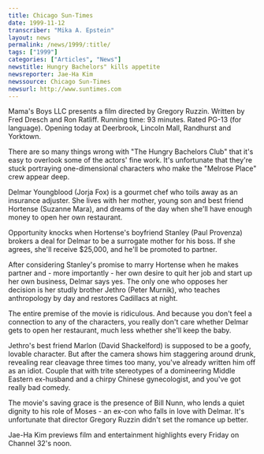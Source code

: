 ```yaml
---
title: Chicago Sun-Times
date: 1999-11-12
transcriber: "Mika A. Epstein"
layout: news
permalink: /news/1999/:title/
tags: ["1999"]
categories: ["Articles", "News"]
newstitle: Hungry Bachelors" kills appetite
newsreporter: Jae-Ha Kim
newssource: Chicago Sun-Times
newsurl: http://www.suntimes.com
---
```

Mama's Boys LLC presents a film directed by Gregory Ruzzin. Written by Fred Dresch and Ron Ratliff. Running time: 93 minutes. Rated PG-13 (for language). Opening today at Deerbrook, Lincoln Mall, Randhurst and Yorktown.

There are so many things wrong with "The Hungry Bachelors Club" that it's easy to overlook some of the actors' fine work. It's unfortunate that they're stuck portraying one-dimensional characters who make the "Melrose Place" crew appear deep.

Delmar Youngblood (Jorja Fox) is a gourmet chef who toils away as an insurance adjuster. She lives with her mother, young son and best friend Hortense (Suzanne Mara), and dreams of the day when she'll have enough money to open her own restaurant.

Opportunity knocks when Hortense's boyfriend Stanley (Paul Provenza) brokers a deal for Delmar to be a surrogate mother for his boss. If she agrees, she'll receive $25,000, and he'll be promoted to partner.

After considering Stanley's promise to marry Hortense when he makes partner and - more importantly - her own desire to quit her job and start up her own business, Delmar says yes.
The only one who opposes her decision is her studly brother Jethro (Peter Murnik), who teaches anthropology by day and restores Cadillacs at night.

The entire premise of the movie is ridiculous. And because you don't feel a connection to any of the characters, you really don't care whether Delmar gets to open her restaurant, much less whether she'll keep the baby.

Jethro's best friend Marlon (David Shackelford) is supposed to be a goofy, lovable character. But after the camera shows him staggering around drunk, revealing rear cleavage three times too many, you've already written him off as an idiot.
Couple that with trite stereotypes of a domineering Middle Eastern ex-husband and a chirpy Chinese gynecologist, and you've got really bad comedy.

The movie's saving grace is the presence of Bill Nunn, who lends a quiet dignity to his role of Moses - an ex-con who falls in love with Delmar. It's unfortunate that director Gregory Ruzzin didn't set the romance up better.

Jae-Ha Kim previews film and entertainment highlights every Friday on Channel 32's noon.
